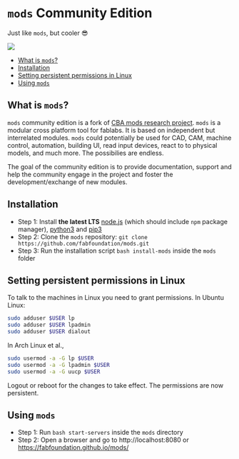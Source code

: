 # `mods` Community Edition

Just like `mods`, but cooler :sunglasses:

![](mods.png)


<!-- vim-markdown-toc GFM -->

* [What is `mods`?](#what-is-mods)
* [Installation](#installation)
* [Setting persistent permissions in Linux](#setting-persistent-permissions-in-linux)
* [Using `mods`](#using-mods)

<!-- vim-markdown-toc -->

## What is `mods`?

`mods` community edition is a fork of [CBA mods research project](https://gitlab.cba.mit.edu/pub/mods). `mods` is a modular cross platform tool for fablabs. It is based on independent but interrelated modules. `mods` could potentially be used for CAD, CAM, machine control, automation, building UI, read input devices, react to to physical models, and much more. The possibilies are endless.

The goal of the community edition is to provide documentation, support and help the community engage in the project and foster the development/exchange of new modules.

## Installation

- Step 1: Install **the latest LTS** [node.js](https://docs.npmjs.com/getting-started/installing-node) (which should include `npm` package manager), [python3](https://www.python.org/downloads/) and [pip3](https://pip.pypa.io/en/stable/installing/)
- Step 2: Clone the `mods` repository: `git clone https://github.com/fabfoundation/mods.git`
- Step 3: Run the installation script `bash install-mods` inside the `mods` folder

## Setting persistent permissions in Linux

To talk to the machines in Linux you need to grant permissions. In Ubuntu Linux: 

```bash
sudo adduser $USER lp
sudo adduser $USER lpadmin
sudo adduser $USER dialout
```

In Arch Linux et al.,

```bash
sudo usermod -a -G lp $USER
sudo usermod -a -G lpadmin $USER
sudo usermod -a -G uucp $USER
```

Logout or reboot for the changes to take effect. The permissions are now persistent.

## Using `mods`

- Step 1: Run `bash start-servers` inside the `mods` directory 
- Step 2: Open a browser and go to http://localhost:8080 or https://fabfoundation.github.io/mods/

